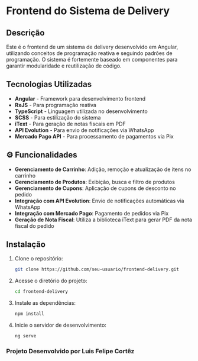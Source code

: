 # Frontend do Sistema de Delivery

## Descrição

Este é o frontend de um sistema de delivery desenvolvido em Angular, utilizando conceitos de programação reativa e seguindo padrões de programação. O sistema é fortemente baseado em componentes para garantir modularidade e reutilização de código.

## Tecnologias Utilizadas

- **Angular** - Framework para desenvolvimento frontend
- **RxJS** - Para programação reativa
- **TypeScript** - Linguagem utilizada no desenvolvimento
- **SCSS** - Para estilização do sistema
- **iText** - Para geração de notas fiscais em PDF
- **API Evolution** - Para envio de notificações via WhatsApp
- **Mercado Pago API** - Para processamento de pagamentos via Pix

## ⚙️ Funcionalidades

- **Gerenciamento de Carrinho**: Adição, remoção e atualização de itens no carrinho
- **Gerenciamento de Produtos**: Exibição, busca e filtro de produtos
- **Gerenciamento de Cupons**: Aplicação de cupons de desconto no pedido
- **Integração com API Evolution**: Envio de notificações automáticas via WhatsApp
- **Integração com Mercado Pago**: Pagamento de pedidos via Pix
- **Geração de Nota Fiscal**: Utiliza a biblioteca iText para gerar PDF da nota fiscal do pedido

## Instalação

1. Clone o repositório:
   ```sh
   git clone https://github.com/seu-usuario/frontend-delivery.git
   ```
2. Acesse o diretório do projeto:
   ```sh
   cd frontend-delivery
   ```
3. Instale as dependências:
   ```sh
   npm install
   ```
4. Inicie o servidor de desenvolvimento:
   ```sh
   ng serve
   ```

### Projeto Desenvolvido por Luis Felipe Cortêz

